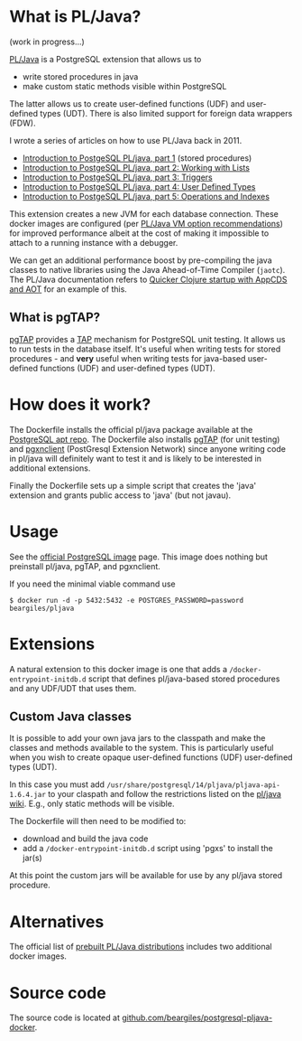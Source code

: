 # What is PL/Java?

(work in progress...)

[PL/Java](https://github.com/tada/pljava/wiki/) is a PostgreSQL extension that allows us to

- write stored procedures in java
- make custom static methods visible within PostgreSQL

The latter allows us to create user-defined functions (UDF) and user-defined types (UDT).
There is also limited support for foreign data wrappers (FDW).

I wrote a series of articles on how to use PL/Java back in 2011.

- [Introduction to PostgeSQL PL/java, part 1](https://invariantproperties.com/?p=549) (stored procedures)
- [Introduction to PostgeSQL PL/java, part 2: Working with Lists](https://invariantproperties.com/?p=547)
- [Introduction to PostgeSQL PL/java, part 3: Triggers](https://invariantproperties.com/?p=572)
- [Introduction to PostgeSQL PL/java, part 4: User Defined Types](https://invariantproperties.com/?p=590)
- [Introduction to PostgeSQL PL/java, part 5: Operations and Indexes](https://invariantproperties.com/?p=614)

This extension creates a new JVM for each database connection. These docker images are configured
(per [PL/Java VM option recommendations](https://tada.github.io/pljava/install/vmoptions.html)) for
improved performance albeit at the cost of making it impossible to attach to a running instance with
a debugger.

We can get an additional performance boost by pre-compiling the java classes to native libraries
using the Java Ahead-of-Time Compiler (`jaotc`). The PL/Java documentation refers to
[Quicker Clojure startup with AppCDS and AOT](https://web.archive.org/web/20191022103258/http://blog.gilliard.lol/2017/10/04/AppCDS-and-Clojure.html)
for an example of this.

## What is pgTAP?

[pgTAP](https://pgtap.org/) provides a [TAP](https://testanything.org/) mechanism for PostgreSQL
unit testing. It allows us to run tests in the database itself. It's useful when writing tests
for stored procedures - and **very** useful when writing tests for java-based user-defined
functions (UDF) and user-defined types (UDT).

# How does it work?

The Dockerfile installs the official pl/java package available at the
[PostgreSQL apt repo](https://apt.postgresql.org/pub/repos/apt/pool/main/p/postgresql-pljava/).
The Dockerfile also installs [pgTAP](https://pgtap.org/) (for unit testing) and
[pgxnclient](https://pgxn.github.io/pgxnclient/) (PostGresql Extension Network) since anyone
writing code in pl/java will definitely want to test it and is likely to be interested in
additional extensions.

Finally the Dockerfile sets up a simple script that creates the 'java' extension and
grants public access to 'java' (but not javau).

# Usage

See the [official PostgreSQL image](https://hub.docker.com/_/postgres) page. This image does nothing
but preinstall pl/java, pgTAP, and pgxnclient.

If you need the minimal viable command use

```
$ docker run -d -p 5432:5432 -e POSTGRES_PASSWORD=password beargiles/pljava
```

# Extensions

A natural extension to this docker image is one that adds a `/docker-entrypoint-initdb.d` script
that defines pl/java-based stored procedures and any UDF/UDT that uses them.

## Custom Java classes

It is possible to add your own java jars to the classpath and make the classes and methods available
to the system. This is particularly useful when you wish to create opaque user-defined functions (UDF)
user-defined types (UDT).

In this case you must add `/usr/share/postgresql/14/pljava/pljava-api-1.6.4.jar` to your claspath
and follow the restrictions listed on the [pl/java wiki](https://github.com/tada/pljava/wiki).
 E.g., only static methods will be visible.

The Dockerfile will then need to be modified to:

* download and build the java code
* add a `/docker-entrypoint-initdb.d` script using 'pgxs' to install the jar(s)

At this point the custom jars will be available for use by any pl/java stored procedure.

# Alternatives

The official list of [prebuilt PL/Java distributions](https://github.com/tada/pljava/wiki/Prebuilt-packages)
includes two additional docker images.

# Source code

The source code is located at [github.com/beargiles/postgresql-pljava-docker](https://github.com/beargiles/postgresql-pljava-docker).

